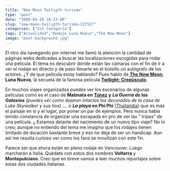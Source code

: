 ```yaml
---
title: "New Moon Twiligth turismo"
type: "post"
date: "2009-04-29 16:33:00"
slug: "new-moon-twiligth-turismo-227527"
categories: ["Sin Categoría"]
tags: ["Actualidad","Rodaje Luna Nueva","The New Moon"]
image: "post-background.jpg"
---
```


  
El otro dia navegando por internet me llamó la atención la cantidad de páginas webs dedicadas a buscar las localizaciones escogidas para rodar una película. El tema es descubrir dónde están las cámaras con el fin de ir a ver el rodaje en directo y de paso llevarte en el bolsillo un autógrafo de los actores. ¿Y de que película estoy hablando? Pues hablo de[ **The New Moon**](http://www.newmoonmovie.org/), **Luna Nueva**, la secuela de la famosa película **[Twilight: Crepúsculo](http://www.crepusculo-es.com/)**.

En muchos viajes organizados puedes ver los escenarios de algunas peliculas como es el caso de **Matmata en** [**Túnez**](http://www.missviajes.com/tunez-20143) **y** ***La Guerra de las Galaxias** (puedes ver como dejaron intactos los decorados de la casa de Luke Skywalker y sus tios)* .... o ***La playa* en Phi Phi** ([Thailandia](http://www.missviajes.com/temas/thailandia)) que es más el paisaje en si y el lugar, por poner un par de ejemplos. Pero nunca había tenido constancia de organizar una escapada en pro de ver las " tripas" de una película. ¿ Estamos delante del nacimiento de un nuevo tipo viaje? No lo creo; aunque no entiendo del tema me imagino que los rodajes tienen limitado de duración bastante breve y eso no deja de ser un handicap. Aun así me resulta curioso ver como los fans se movilizan con este fin.

Parece ser que ahora están en pleno rodaje en Vancouver. Luego marcharán a Italia. Quédate con estos dos nombres **Volterra** y **Montepulciano**. Creo que en breve vamos a leer muchos reportajes sobre estas dos ciudades italianas.
